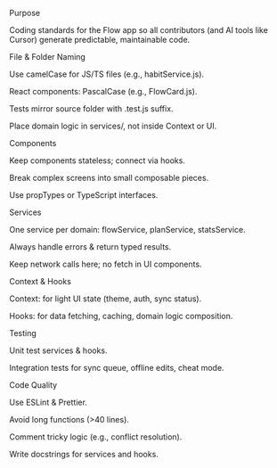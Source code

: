Purpose

Coding standards for the Flow app so all contributors (and AI tools like Cursor) generate predictable, maintainable code.

File & Folder Naming

Use camelCase for JS/TS files (e.g., habitService.js).

React components: PascalCase (e.g., FlowCard.js).

Tests mirror source folder with .test.js suffix.

Place domain logic in services/, not inside Context or UI.

Components

Keep components stateless; connect via hooks.

Break complex screens into small composable pieces.

Use propTypes or TypeScript interfaces.

Services

One service per domain: flowService, planService, statsService.

Always handle errors & return typed results.

Keep network calls here; no fetch in UI components.

Context & Hooks

Context: for light UI state (theme, auth, sync status).

Hooks: for data fetching, caching, domain logic composition.

Testing

Unit test services & hooks.

Integration tests for sync queue, offline edits, cheat mode.

Code Quality

Use ESLint & Prettier.

Avoid long functions (>40 lines).

Comment tricky logic (e.g., conflict resolution).

Write docstrings for services and hooks.